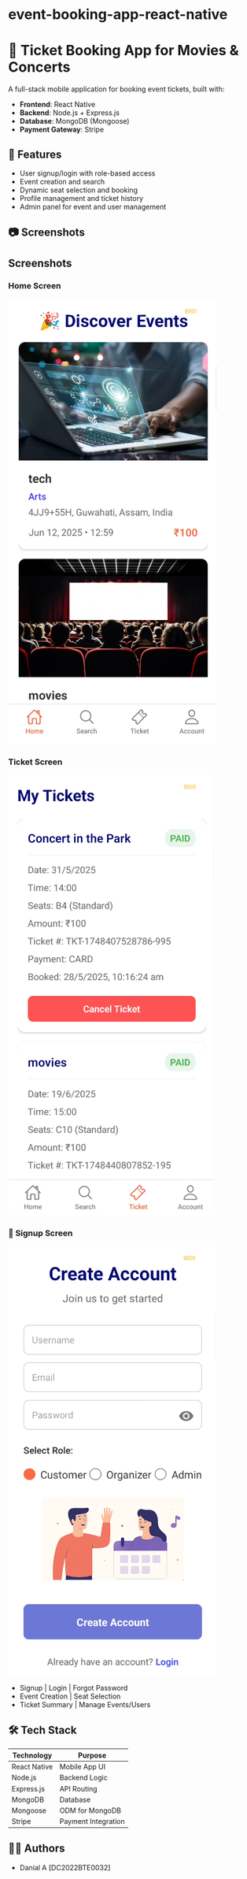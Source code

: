 # event-booking-app-react-native

# 🎫 Ticket Booking App for Movies & Concerts

A full-stack mobile application for booking event tickets, built with:

- **Frontend**: React Native
- **Backend**: Node.js + Express.js
- **Database**: MongoDB (Mongoose)
- **Payment Gateway**: Stripe

## 📱 Features

- User signup/login with role-based access
- Event creation and search
- Dynamic seat selection and booking
- Profile management and ticket history
- Admin panel for event and user management

## 📷 Screenshots
## Screenshots

### Home Screen
![Home Screen](./Frontend/assets/App/Customer_home.png)

### Ticket Screen
![Ticket Screen](./Frontend/assets/APP/ticket.png)

### 🔐 Signup Screen
![Signup Screen](./Frontend/assets/APP/Signup.png)


- Signup | Login | Forgot Password
- Event Creation | Seat Selection
- Ticket Summary | Manage Events/Users

## 🛠️ Tech Stack

| Technology     | Purpose                     |
|----------------|-----------------------------|
| React Native   | Mobile App UI               |
| Node.js        | Backend Logic               |
| Express.js     | API Routing                 |
| MongoDB        | Database                    |
| Mongoose       | ODM for MongoDB             |
| Stripe         | Payment Integration         |

## 🧑‍💻 Authors

- Danial A [DC2022BTE0032]

